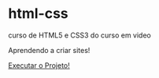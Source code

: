 # html-css
 curso de HTML5 e CSS3 do curso em video

Aprendendo a criar sites!

<a href="https://matheusr12.github.io/html-css/projeto/android.html">Executar o Projeto!</a>
